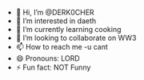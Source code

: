 - 👋 Hi, I’m @DERK0CHER
- 👀 I’m interested in daeth    
- 🌱 I’m currently learning cooking
- 💞️ I’m looking to collaborate on WW3
- 📫 How to reach me -u cant
- 😄 Pronouns: LORD
- ⚡ Fun fact: NOT Funny

<!---
DERK0CHER/DERK0CHER is a ✨ special ✨ repository because its `README.md` (this file) appears on your GitHub profile.
You can click the Preview link to take a look at your changes.
--->
